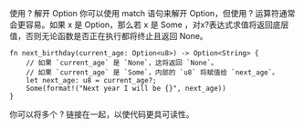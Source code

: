 使用 ? 解开 Option
你可以使用 match 语句来解开 Option，但使用 ? 运算符通常会更容易。如果 x 是 Option，那么若 x 是 Some ，对x?表达式求值将返回底层值，否则无论函数是否正在执行都将终止且返回 None。

```
fn next_birthday(current_age: Option<u8>) -> Option<String> {
    // 如果 `current_age` 是 `None`，这将返回 `None`。
    // 如果 `current_age` 是 `Some`，内部的 `u8` 将赋值给 `next_age`。
    let next_age: u8 = current_age?;
    Some(format!("Next year I will be {}", next_age))
}
```


你可以将多个 ? 链接在一起，以使代码更具可读性。